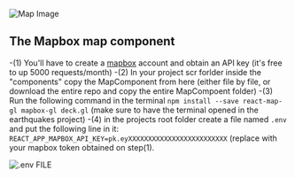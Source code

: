 
![Map Image](https://user-images.githubusercontent.com/59925070/184538551-1f5801b4-ab4f-436e-9b1a-0d4b69b946e2.png)

## The Mapbox map component

-(1) You'll have to create a [mapbox](https://account.mapbox.com) account and obtain an API key (it's free to up 5000 requests/month)
-(2) In your project scr forlder inside the "components" copy the MapComponent from here (either file by file, or download the entire repo and copy the entire MapCompoent folder)
-(3) Run the following command in the terminal `npm install --save react-map-gl mapbox-gl deck.gl` (make sure to have the terminal opened in the earthquakes project)
-(4) in the projects root folder create a file named `.env` and put the following line in it: `REACT_APP_MAPBOX_API_KEY=pk.eyXXXXXXXXXXXXXXXXXXXXXXXXX` (replace with your mapbox token obtained on step(1).

![.env FILE](https://user-images.githubusercontent.com/59925070/184538998-cdf38cbf-618f-4d5b-9db4-e5b4eec8bfb4.png)
